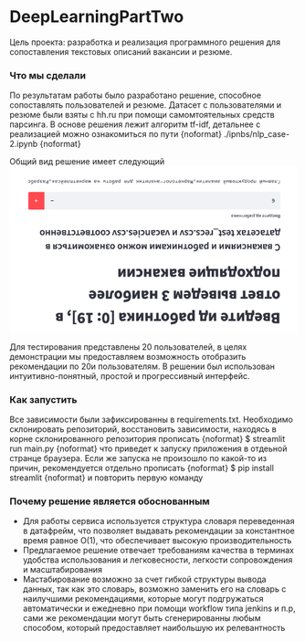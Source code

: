 # DeepLearningPartTwo
Цель проекта: разработка и реализация программного решения для сопоставления текстовых описаний вакансии и резюме.

### Что мы сделали 
По результатам работы было разработано решение, способное сопоставлять пользователей и резюме.
Датасет с пользователями и резюме были взяты с hh.ru при помощи самомтоятельных средств парсинга.
В основе решения лежит алгоритм tf-idf, детальнее с реализацией можно ознакомиться по пути 
{noformat}
./ipnbs/nlp_case-2.ipynb
{noformat}

Общий вид решение имеет следующий
![общий_вид](./srcs/page.png)

Для тестирования представлены 20 пользователей, в целях демонстрации мы предоставляем возможность отобразить рекомендации по 20и пользователям. В решении был использован интуитивно-понятный, простой и прогрессивный интерфейс.

### Как запустить
Все зависимости были зафиксированны в requirements.txt. Необходимо склонировать репозиторий, восстановить зависимости, находясь в корне склонированного репозитория прописать 
{noformat}
$ streamlit run main.py
{noformat}
что приведет к запуску приложения в отдеьной странце браузера.
Если же запуска не произошло по какой-то из причин, рекомендуется отдельно прописать 
{noformat}
$ pip install streamlit 
{noformat}
и повторить первую команду

### Почему решение является обоснованным
 - Для работы сервиса используется структура словаря переведенная в датафрейм, что позволяет выдавать рекомендации за константное время равное О(1), что обеспечивает высокую производительность
 - Предлагаемое решение отвечает требованиям качества в терминах удобства использования и легковесности, легкости сопровождения и масштабирования
 - Мастабирование возможно за счет гибкой структуры вывода данных, так как это словарь, возможно заменить его на словарь с наилучшими рекомендациями, которые могут подгружаться автоматически и ежедневно при помощи workflow типа jenkins и п.р, сами же рекомендации могут быть сгенерированны любым способом, который предоставляет наибольшую их релевантность
